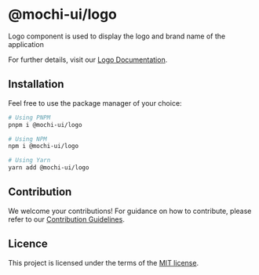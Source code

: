 # @mochi-ui/logo

Logo component is used to display the logo and brand name of the application

For further details, visit our
[Logo Documentation](https://ds.mochiui.com/?path=/docs/components-logo--docs).

## Installation

Feel free to use the package manager of your choice:

```sh
# Using PNPM
pnpm i @mochi-ui/logo

# Using NPM
npm i @mochi-ui/logo

# Using Yarn
yarn add @mochi-ui/logo
```

## Contribution

We welcome your contributions! For guidance on how to contribute, please refer
to our [Contribution Guidelines](/CONTRIBUTING.md).

## Licence

This project is licensed under the terms of the
[MIT license](https://choosealicense.com/licenses/mit/).
